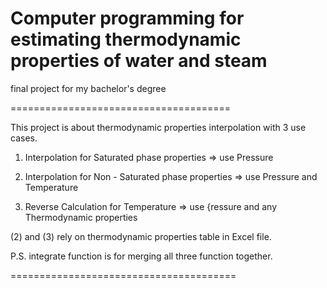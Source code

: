 # Computer programming for estimating thermodynamic properties of water and steam
final project for my bachelor's degree

======================================

This project is about thermodynamic properties interpolation with 3 use cases.

1. Interpolation for Saturated phase properties => use Pressure

2. Interpolation for Non - Saturated phase properties => use Pressure and Temperature

3. Reverse Calculation for Temperature => use {ressure and any Thermodynamic properties

(2) and (3) rely on thermodynamic properties table in Excel file.

P.S. integrate function is for merging all three function together.

=======================================
